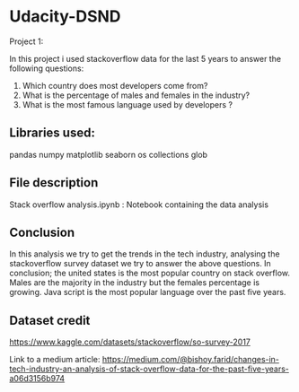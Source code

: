 # Udacity-DSND 

Project 1: 

In this project i used stackoverflow data for the last 5 years to answer the following questions:
1. Which country does most developers come from?
2. What is the percentage of males and females in the industry?
3. What is the most famous language used by developers ?

## Libraries used:
pandas
numpy
matplotlib
seaborn
os
collections
glob

## File description
Stack overflow analysis.ipynb : Notebook containing the data analysis

## Conclusion
In this analysis we try to get the trends in the tech industry, analysing the stackoverflow survey dataset we try to answer the above questions. In conclusion; the united states is the most popular country on stack overflow. Males are the majority in the industry but the females percentage is growing. Java script is the most popular language over the past five years.

## Dataset credit
https://www.kaggle.com/datasets/stackoverflow/so-survey-2017

Link to a medium article:
https://medium.com/@bishoy.farid/changes-in-tech-industry-an-analysis-of-stack-overflow-data-for-the-past-five-years-a06d3156b974

